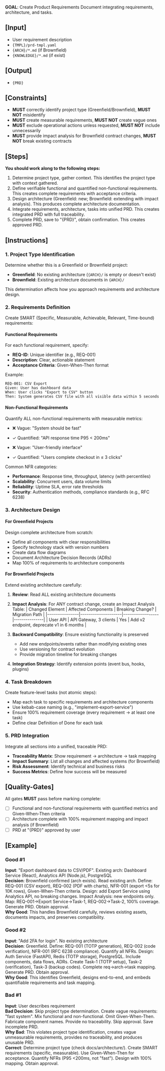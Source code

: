 **GOAL**: Create Product Requirements Document integrating requirements, architecture, and tasks.

## [Input]
- User requirement description
- `{TMPL}/prd-tmpl.yaml`
- `{ARCH}/*.md` (if Brownfield)
- `{KNOWLEDGE}/*.md` (if exist)

## [Output]
- `{PRD}`

## [Constraints]
- **MUST** correctly identify project type (Greenfield/Brownfield), **MUST NOT** misidentify
- **MUST** create measurable requirements, **MUST NOT** create vague ones
- **MUST** exclude operational actions unless requested, **MUST NOT** include unnecessarily
- **MUST** provide impact analysis for Brownfield contract changes, **MUST NOT** break existing contracts

## [Steps]
**You should work along to the following steps:**
1. Determine project type, gather context. This identifies the project type with context gathered.
2. Define verifiable functional and quantified non-functional requirements. This creates complete requirements with acceptance criteria.
3. Design architecture (Greenfield: new; Brownfield: extending with impact analysis). This produces complete architecture documentation.
4. Integrate requirements, architecture, tasks into unified PRD. This creates integrated PRD with full traceability.
5. Complete PRD, save to "{PRD}", obtain confirmation. This creates approved PRD.

## [Instructions]

### 1. Project Type Identification
Determine whether this is a Greenfield or Brownfield project:
- **Greenfield**: No existing architecture (`{ARCH}/` is empty or doesn't exist)
- **Brownfield**: Existing architecture documents in `{ARCH}/`

This determination affects how you approach requirements and architecture design.

### 2. Requirements Definition
Create SMART (Specific, Measurable, Achievable, Relevant, Time-bound) requirements:

#### Functional Requirements
For each functional requirement, specify:
- **REQ-ID**: Unique identifier (e.g., REQ-001)
- **Description**: Clear, actionable statement
- **Acceptance Criteria**: Given-When-Then format

Example:
```
REQ-001: CSV Export
Given: User has dashboard data
When: User clicks "Export to CSV" button
Then: System generates CSV file with all visible data within 5 seconds
```

#### Non-Functional Requirements
Quantify ALL non-functional requirements with measurable metrics:
- ❌ Vague: "System should be fast"
- ✓ Quantified: "API response time P95 < 200ms"

- ❌ Vague: "User-friendly interface"
- ✓ Quantified: "Users complete checkout in ≤ 3 clicks"

Common NFR categories:
- **Performance**: Response time, throughput, latency (with percentiles)
- **Scalability**: Concurrent users, data volume limits
- **Reliability**: Uptime SLA, error rate thresholds
- **Security**: Authentication methods, compliance standards (e.g., RFC 6238)

### 3. Architecture Design

#### For Greenfield Projects
Design complete architecture from scratch:
- Define all components with clear responsibilities
- Specify technology stack with version numbers
- Create data flow diagrams
- Document Architecture Decision Records (ADRs)
- Map 100% of requirements to architecture components

#### For Brownfield Projects
Extend existing architecture carefully:
1. **Review**: Read ALL existing architecture documents
2. **Impact Analysis**: For ANY contract change, create an Impact Analysis Table:
   | Changed Element | Affected Components | Breaking Change? | Migration Path |
   |----------------|---------------------|------------------|---------------|
   | User API | API Gateway, 3 clients | Yes | Add v2 endpoint, deprecate v1 in 6 months |

3. **Backward Compatibility**: Ensure existing functionality is preserved
   - Add new endpoints/events rather than modifying existing ones
   - Use versioning for contract evolution
   - Provide migration timeline for breaking changes

4. **Integration Strategy**: Identify extension points (event bus, hooks, plugins)

### 4. Task Breakdown
Create feature-level tasks (not atomic steps):
- Map each task to specific requirements and architecture components
- Use kebab-case naming (e.g., "implement-export-service")
- Ensure 100% requirement coverage (every requirement → at least one task)
- Define clear Definition of Done for each task

### 5. PRD Integration
Integrate all sections into a unified, traceable PRD:
- **Traceability Matrix**: Show requirement → architecture → task mapping
- **Impact Summary**: List all changes and affected systems (for Brownfield)
- **Risk Assessment**: Identify technical and business risks
- **Success Metrics**: Define how success will be measured

## [Quality-Gates]
All gates **MUST** pass before marking complete:
- [ ] Functional and non-functional requirements with quantified metrics and Given-When-Then criteria
- [ ] Architecture complete with 100% requirement mapping and impact analysis (if Brownfield)
- [ ] PRD at "{PRD}" approved by user

## [Example]

### Good #1
**Input**: "Export dashboard data to CSV/PDF". Existing arch: Dashboard Service (React), Analytics API (Node.js), PostgreSQL  
**Decision**: Brownfield confirmed (arch exists). Read existing arch. Define: REQ-001 (CSV export), REQ-002 (PDF with charts), NFR-001 (export <5s for 10K rows), Given-When-Then criteria. Design: add Export Service using Analytics API, no breaking changes. Impact Analysis: new endpoints only. Map: REQ-001→Export Service→Task-1, REQ-002→Task-2, 100% coverage. Generate PRD. Obtain approval.  
**Why Good**: This handles Brownfield carefully, reviews existing assets, documents impacts, and preserves compatibility.

### Good #2
**Input**: "Add 2FA for login". No existing architecture  
**Decision**: Greenfield. Define: REQ-001 (TOTP generation), REQ-002 (code verification), NFR-001 (RFC 6238 compliance). Quantify all NFRs. Design: Auth Service (FastAPI), Redis (TOTP storage), PostgreSQL. Include components, data flows, ADRs. Create Task-1 (TOTP setup), Task-2 (verification), Task-3 (backup codes). Complete req→arch→task mapping. Generate PRD. Obtain approval.  
**Why Good**: This identifies Greenfield, designs end-to-end, and embeds quantifiable requirements and task mapping.

### Bad #1
**Input**: User describes requirement  
**Bad Decision**: Skip project type determination. Create vague requirements: "fast system". Mix functional and non-functional. Omit Given-When-Then. Fabricate component names. Provide no traceability. Skip approval. Save incomplete PRD.  
**Why Bad**: This violates project type identification, creates vague unmeasurable requirements, provides no traceability, and produces unusable PRD.  
**Correct**: Determine project type (check docs/architecture/). Create SMART requirements (specific, measurable). Use Given-When-Then for acceptance. Quantify NFRs (P95 <200ms, not "fast"). Design with 100% mapping. Obtain approval.
